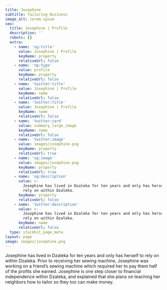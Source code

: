 ```yaml
---
title: Josephine
subtitle: Tailoring Business
image_alt: lorem-ipsum
seo:
  title: Josephine | Profile
  description: ''
  robots: []
  extra:
    - name: 'og:title'
      value: Josephine | Profile
      keyName: property
      relativeUrl: false
    - name: 'og:type'
      value: profile
      keyName: property
      relativeUrl: false
    - name: 'twitter:title'
      value: Josephine | Profile
      keyName: name
      relativeUrl: false
    - name: 'twitter:title'
      value: Josephine | Profile
      keyName: name
      relativeUrl: false
    - name: 'twitter:card'
      value: summary_large_image
      keyName: name
      relativeUrl: false
    - name: 'twitter:image'
      value: images/josephine.png
      keyName: property
      relativeUrl: true
    - name: 'og:image'
      value: images/josephine.png
      keyName: property
      relativeUrl: true
    - name: 'og:description'
      value: >-
        Josephine has lived in Dzaleka for ten years and only has herself to
        rely on within Dzaleka. 
      keyName: property
      relativeUrl: false
    - name: 'twitter:description'
      value: >-
        Josephine has lived in Dzaleka for ten years and only has herself to
        rely on within Dzaleka. 
      keyName: name
      relativeUrl: false
  type: stackbit_page_meta
layout: page
image: images/josephine.png
---
```

Josephine has lived in Dzaleka for ten years and only has herself to rely on within Dzaleka. Prior to receiving her sewing machine, Josephine was working on a friend’s sewing machine which required her to pay them half of the profits she earned. Josephine is one step closer to financial independence within Dzaleka, and explained that she plans on teaching her neighbors how to tailor so they too can make money.

